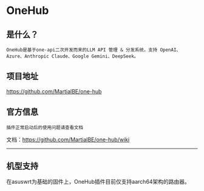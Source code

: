 # OneHub 

## 是什么？
`OneHub是基于one-api二次开发而来的LLM API 管理 & 分发系统，支持 OpenAI、Azure、Anthropic Claude、Google Gemini、DeepSeek。`

## 项目地址
https://github.com/MartialBE/one-hub

## 官方信息  

`插件正常启动后的使用问题请查看文档`

文档：https://github.com/MartialBE/one-hub/wiki

---

## 机型支持

在asuswrt为基础的固件上，OneHub插件目前仅支持aarch64架构的路由器。